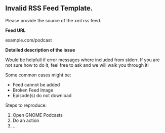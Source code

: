 ## Invalid RSS Feed Template.

Please provide the source of the xml rss feed.

**Feed URL**

example.com/podcast

**Detailed description of the issue**

Would be helpfull if error messages where included from stderr.
If you are not sure how to do it, feel free to ask and we will walk you through it!

Some common cases might be:
* Feed cannot be added
* Broken Feed Image
* Episode(s) do not download

Steps to reproduce:

1. Open GNOME Podcasts
2. Do an action
3. ...


